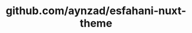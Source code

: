 ---
layout: post
title: github.com/aynzad/esfahani-nuxt-theme
categories: link
tags: [انگلیسی, گیت‌هاب, برنامه‌نویسی]
---